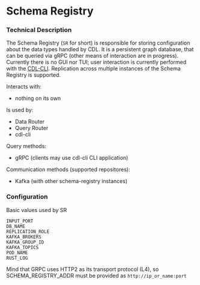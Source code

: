 # Schema Registry

### Technical Description

The Schema Registry (`SR` for short) is responsible for storing configuration about the data types handled by CDL. It is a persistent graph database, that can be queried via gRPC (other means of interaction are in progress). Currently there is no GUI nor TUI; user interaction is currently performed with the [CDL-CLI][CDL-CLI]. Replication across multiple instances of the Schema Registry is supported.

Interacts with:
- nothing on its own

Is used by:
- Data Router
- Query Router
- cdl-cli

Query methods:
- gRPC (clients may use cdl-cli CLI application)

Communication methods (supported repositores):
- Kafka (with other schema-registry instances)

### Configuration

Basic values used by SR

```
INPUT_PORT
DB_NAME
REPLICATION_ROLE
KAFKA_BROKERS
KAFKA_GROUP_ID
KAFKA_TOPICS
POD_NAME
RUST_LOG
```

Mind that GRPC uses HTTP2 as its transport protocol (L4), so SCHEMA_REGISTRY_ADDR must be provided as `http://ip_or_name:port`


[CDL-CLI]: CDL-Cli.md

